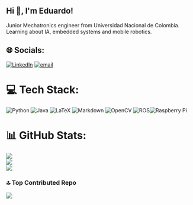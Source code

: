 ## Hi 👋, I'm Eduardo!

<!--
**EdoCuadros/EdoCuadros** is a ✨ _special_ ✨ repository because its `README.md` (this file) appears on your GitHub profile.

Here are some ideas to get you started:

- 🔭 I’m currently working on ...
- 🌱 I’m currently learning ...
- 👯 I’m looking to collaborate on ...
- 🤔 I’m looking for help with ...
- 💬 Ask me about ...
- 📫 How to reach me: ...
- 😄 Pronouns: ...
- ⚡ Fun fact: ...
-->

Junior Mechatronics engineer from Universidad Nacional de Colombia.
<br>Learning about IA, embedded systems and mobile robotics.<br>


## 🌐 Socials:
[![LinkedIn](https://img.shields.io/badge/LinkedIn-%230077B5.svg?logo=linkedin&logoColor=white)](https://linkedin.com/in/ecuadrosm) [![email](https://img.shields.io/badge/Email-D14836?logo=gmail&logoColor=white)](mailto:eduardo.cuadrosm@outlook.com) 

# 💻 Tech Stack:
 ![Python](https://img.shields.io/badge/python-3670A0?style=for-the-badge&logo=python&logoColor=ffdd54) ![Java](https://img.shields.io/badge/java-%23ED8B00.svg?style=for-the-badge&logo=openjdk&logoColor=white) ![LaTeX](https://img.shields.io/badge/latex-%23008080.svg?style=for-the-badge&logo=latex&logoColor=white) ![Markdown](https://img.shields.io/badge/markdown-%23000000.svg?style=for-the-badge&logo=markdown&logoColor=white) ![OpenCV](https://img.shields.io/badge/opencv-%23white.svg?style=for-the-badge&logo=opencv&logoColor=white) ![ROS](https://img.shields.io/badge/ros-%230A0FF9.svg?style=for-the-badge&logo=ros&logoColor=white)![Raspberry Pi](https://img.shields.io/badge/-Raspberry_Pi-C51A4A?style=for-the-badge&logo=Raspberry-Pi)
# 📊 GitHub Stats:
![](https://github-readme-stats.vercel.app/api?username=EdoCuadros&theme=dark&hide_border=true&include_all_commits=true&count_private=false)<br/>
![](https://nirzak-streak-stats.vercel.app/?user=EdoCuadros&theme=dark&hide_border=true)<br/>
![](https://github-readme-stats.vercel.app/api/top-langs/?username=EdoCuadros&theme=dark&hide_border=true&include_all_commits=true&count_private=false&layout=compact)

### 🔝 Top Contributed Repo
![](https://github-contributor-stats.vercel.app/api?username=EdoCuadros&limit=5&theme=dark&combine_all_yearly_contributions=true)

<!-- Proudly created with GPRM ( https://gprm.itsvg.in ) -->
